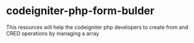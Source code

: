 # codeigniter-php-form-bulder
This resources will help the codeigniter php developers to create from and CRED operations  by managing a array
